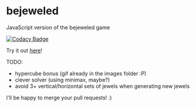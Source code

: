 bejeweled
=========

JavaScript version of the bejeweled game

[![Codacy Badge](https://www.codacy.com/project/badge/304e897b7a7f4d16b9391391d023501e)](https://www.codacy.com/public/danieljdserrano/bejeweled)

Try it out [here](http://dnlserrano.github.io/bejeweled/)!

TODO:

* hypercube bonus (gif already in the images folder :P)
* clever solver (using minimax, maybe?)
* avoid 3+ vertical/horizontal sets of jewels when generating new jewels

I'll be happy to merge your pull requests! :)
